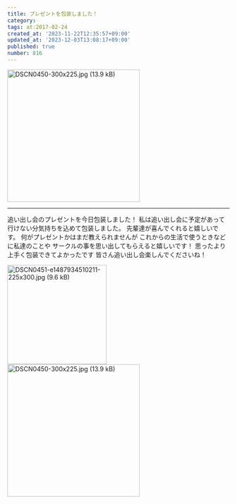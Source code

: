 ```yaml
---
title: プレゼントを包装しました！
category:
tags: at:2017-02-24
created_at: '2023-11-22T12:35:57+09:00'
updated_at: '2023-12-03T13:08:17+09:00'
published: true
number: 816
---
```


<img width="300" alt="DSCN0450-300x225.jpg (13.9 kB)" src="https://img.esa.io/uploads/production/attachments/19973/2023/11/22/129607/abb7cc77-adff-432a-8752-7d3d8c330377.jpg">

---
追い出し会のプレゼントを今日包装しました！
私は追い出し会に予定があって行けない分気持ちを込めて包装しました。
先輩達が喜んでくれると嬉しいです。
何がプレゼントかはまだ教えられませんが
これからの生活で使うときなどに私達のことや
サークルの事を思い出してもらえると嬉しいです！
思ったより上手く包装できてよかったです
皆さん追い出し会楽しんでくださいね！

<img width="225" alt="DSCN0451-e1487934510211-225x300.jpg (9.6 kB)" src="https://img.esa.io/uploads/production/attachments/19973/2023/11/22/129607/b72335a3-06f5-486e-b38b-bb9fab5d1b20.jpg">
<img width="300" alt="DSCN0450-300x225.jpg (13.9 kB)" src="https://img.esa.io/uploads/production/attachments/19973/2023/11/22/129607/abb7cc77-adff-432a-8752-7d3d8c330377.jpg">

